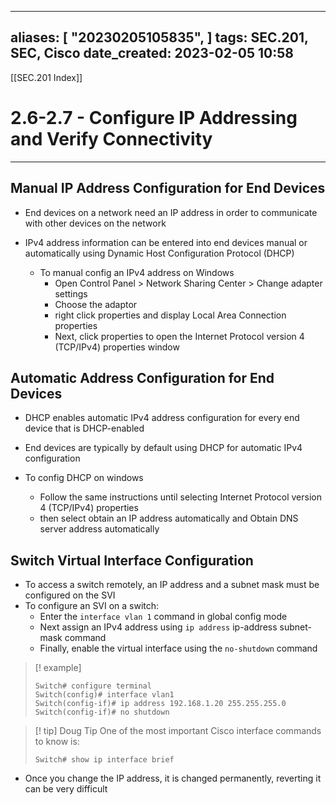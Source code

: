 
---
aliases: [ "20230205105835",  ]
tags: SEC.201, SEC, Cisco
date_created: 2023-02-05 10:58
---
[[SEC.201 Index]]
# 2.6-2.7 - Configure IP Addressing and Verify Connectivity
---
## Manual IP Address Configuration for End Devices
- End devices on a network need an IP address in order to communicate with other devices on the network

- IPv4 address information can be entered into end devices manual or automatically using Dynamic Host Configuration Protocol (DHCP)
	- To manual config an IPv4 address on Windows
		- Open Control Panel > Network Sharing Center > Change adapter settings
		- Choose the adaptor
		- right click properties and display Local Area Connection properties
		- Next, click properties to open the Internet Protocol version 4 (TCP/IPv4) properties window

## Automatic Address Configuration for End Devices
- DHCP enables automatic IPv4 address configuration for every end device that is DHCP-enabled
- End devices are typically by default using DHCP for automatic IPv4 configuration

- To config DHCP on windows
	- Follow the same instructions until selecting Internet Protocol version 4 (TCP/IPv4) properties
	- then select obtain an IP address automatically and Obtain DNS server address automatically

## Switch Virtual Interface Configuration
- To access a switch remotely, an IP address and a subnet mask must be configured on the SVI
- To configure an SVI on a switch:
	- Enter the `interface vlan 1` command in global config mode
	- Next assign an IPv4 address using `ip address` ip-address subnet-mask command
	- Finally, enable the virtual interface using the `no-shutdown` command

>[! example]
>```
>Switch# configure terminal
>Switch(config)# interface vlan1
>Switch(config-if)# ip address 192.168.1.20 255.255.255.0
>Switch(config-if)# no shutdown
>```

>[! tip] Doug Tip
>One of the most important Cisco interface commands to know is:
>```
>Switch# show ip interface brief
>```
- Once you change the IP address, it is changed permanently, reverting it can be very difficult